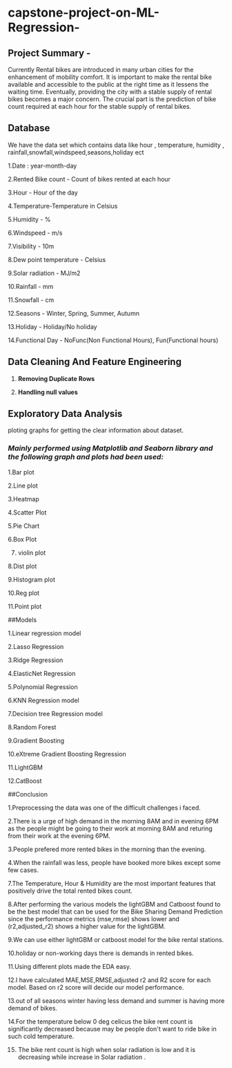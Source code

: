 # capstone-project-on-ML-Regression-

## Project Summary -

Currently Rental bikes are introduced in many urban cities for the enhancement of mobility comfort. It is important to make the rental bike available and accessible to the public at the right time as it lessens the waiting time. Eventually, providing the city with a stable supply of rental bikes becomes a major concern. The crucial part is the prediction of bike count required at each hour for the stable supply of rental bikes.

## Database

We have the data set which contains data like hour , temperature, humidity , rainfall,snowfall,windspeed,seasons,holiday ect

1.Date : year-month-day

2.Rented Bike count - Count of bikes rented at each hour

3.Hour - Hour of the day

4.Temperature-Temperature in Celsius

5.Humidity - %

6.Windspeed - m/s

7.Visibility - 10m

8.Dew point temperature - Celsius

9.Solar radiation - MJ/m2

10.Rainfall - mm

11.Snowfall - cm

12.Seasons - Winter, Spring, Summer, Autumn

13.Holiday - Holiday/No holiday

14.Functional Day - NoFunc(Non Functional Hours), Fun(Functional hours)


## Data Cleaning And Feature Engineering

1. **Removing Duplicate Rows**

2. **Handling null values**

## Exploratory Data Analysis

ploting graphs for getting the clear information about dataset.


### *Mainly performed using Matplotlib and Seaborn library and the following graph and plots had been used:*


1.Bar plot

2.Line plot

3.Heatmap

4.Scatter Plot

5.Pie Chart

6.Box Plot

7. violin plot 

8.Dist plot

9.Histogram plot

10.Reg plot

11.Point plot

##Models

1.Linear regression model

2.Lasso Regression

3.Ridge Regression

4.ElasticNet Regression

5.Polynomial Regression

6.KNN Regression model

7.Decision tree Regression model

8.Random Forest

9.Gradient Boosting

10.eXtreme Gradient Boosting Regression

11.LightGBM

12.CatBoost


##Conclusion


1.Preprocessing the data was one of the difficult challenges i faced.


2.There is a urge of high demand in the morning 8AM and in evening 6PM as the people might be going to their work at morning 8AM and returing from their work at the evening 6PM.


3.People prefered more rented bikes in the morning than the evening.


4.When the rainfall was less, people have booked more bikes except some few cases.


7.The Temperature, Hour & Humidity are the most important features that positively drive the total rented bikes count.


8.After performing the various models the lightGBM and Catboost found to be the best model that can be used for the Bike Sharing Demand Prediction since the performance metrics (mse,rmse) shows lower and (r2,adjusted_r2) shows a higher value for the lightGBM.



9.We can use either lightGBM or catboost model for the bike rental stations.


10.holiday or non-working days there is demands in rented bikes.


11.Using different plots made the EDA easy.


12.I have calculated MAE,MSE,RMSE,adjusted r2 and R2 score for each model. Based on r2 score will decide our model performance.


13.out of all seasons winter having less demand and summer is having more demand of bikes.


14.For the temperature below 0 deg celicus the bike rent count is significantly decreased because may be people don't want to ride bike in such cold temperature.



15. The bike rent count is high when solar radiation is low and it is decreasing while increase in Solar radiation .


